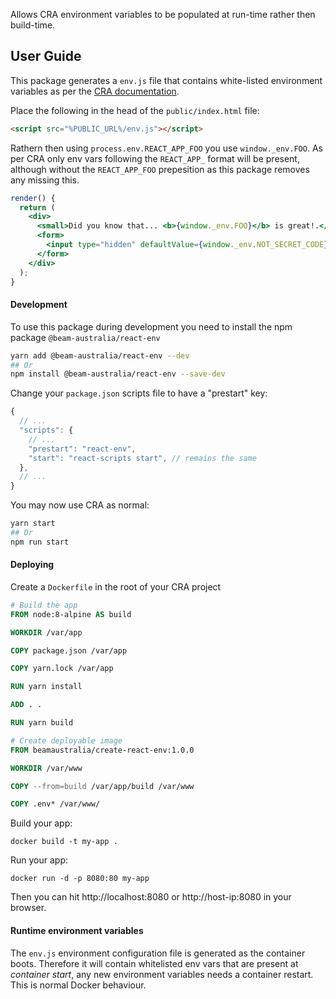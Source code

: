 
Allows CRA environment variables to be populated at run-time rather then build-time.

## User Guide

This package generates a `env.js` file that contains white-listed environment variables as per the [CRA documentation](https://facebook.github.io/create-react-app/docs/adding-custom-environment-variables).

Place the following in the head of the `public/index.html` file:

```html
<script src="%PUBLIC_URL%/env.js"></script>
```

Rathern then using `process.env.REACT_APP_FOO` you use `window._env.FOO`. As per CRA only env vars following the `REACT_APP_` format will be present, although without the `REACT_APP_FOO` prepesition as this package removes any missing this.

```jsx
render() {
  return (
    <div>
      <small>Did you know that... <b>{window._env.FOO}</b> is great!.</small>
      <form>
        <input type="hidden" defaultValue={window._env.NOT_SECRET_CODE} />
      </form>
    </div>
  );
}
````

#### Development

To use this package during development you need to install the npm package `@beam-australia/react-env`

```bash
yarn add @beam-australia/react-env --dev
## Or
npm install @beam-australia/react-env --save-dev
```

Change your `package.json` scripts file to have a "prestart" key:

```javascript
{
  // ...
  "scripts": {
    // ...
    "prestart": "react-env",
    "start": "react-scripts start", // remains the same
  },
  // ...
}
```

You may now use CRA as normal: 

```bash
yarn start
## Or
npm run start
```

#### Deploying

Create a `Dockerfile` in the root of your CRA project

```dockerfile
# Build the app
FROM node:8-alpine AS build

WORKDIR /var/app

COPY package.json /var/app

COPY yarn.lock /var/app

RUN yarn install

ADD . .

RUN yarn build

# Create deployable image
FROM beamaustralia/create-react-env:1.0.0

WORKDIR /var/www

COPY --from=build /var/app/build /var/www

COPY .env* /var/www/
```

Build your app:

`docker build -t my-app .`

Run your app:

`docker run -d -p 8080:80 my-app`

Then you can hit http://localhost:8080 or http://host-ip:8080 in your browser.

#### Runtime environment variables

The `env.js` environment configuration file is generated as the container boots. Therefore it will contain whitelisted env vars that are present at *container start*, any new environment variables needs a container restart. This is normal Docker behaviour. 
